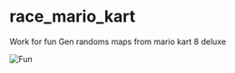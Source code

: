 # race_mario_kart

Work for fun
Gen randoms maps from mario kart 8 deluxe

![Fun](https://media4.giphy.com/media/qfBrXyuWoNXIQ/giphy.gif?cid=790b76116533bf002ee8586561a8211bc787d51df9ebb7c7&rid=giphy.gif&ct=g)
